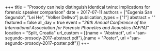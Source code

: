 +++
title = "Prosody can help distinguish identical twins: implications for forensic speaker comparison"
date = 2017-07-11
authors = ["Eugenia San Segundo", "Lei He", "Volker Dellwo"]
publication_types = ["1"]
abstract = ""
featured = false
all_day = true
event = "*26th Annual Conference of the International Association for Forensic Phonetics and Acoustics (IAFPA)*"
location = "Split, Croatia" 
url_custom = [{name = "Abstract", url ="san-segundo-prosody-2017-abstract.pdf"},{name = "Poster", url ="san-segundo-prosody-2017-poster.pdf"}]
+++

